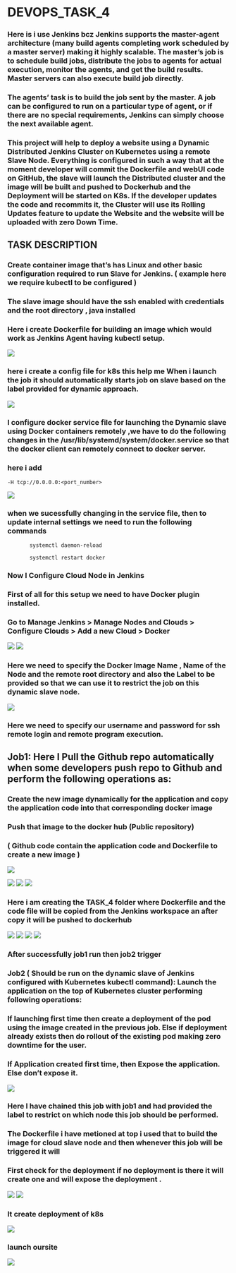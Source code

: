 # DEVOPS_TASK_4
### Here is i use Jenkins bcz Jenkins supports the master-agent architecture (many build agents completing work scheduled by a master server) making it highly scalable. The master’s job is to schedule build jobs, distribute the jobs to agents for actual execution, monitor the agents, and get the build results. Master servers can also execute build job directly.

### The agents’ task is to build the job sent by the master. A job can be configured to run on a particular type of agent, or if there are no special requirements, Jenkins can simply choose the next available agent.

### This project will help to deploy a website using a Dynamic Distributed Jenkins Cluster on Kubernetes using a remote Slave Node. Everything is configured in such a way that at the moment developer will commit the Dockerfile and webUI code on GitHub, the slave will launch the Distributed cluster and the image will be built and pushed to Dockerhub and the Deployment will be started on K8s. If the developer updates the code and recommits it, the Cluster will use its Rolling Updates feature to update the Website and the website will be uploaded with zero Down Time.

## TASK DESCRIPTION

### Create container image that’s has Linux and other basic configuration required to run Slave for Jenkins. ( example here we require kubectl to be configured ) 


### The slave image should have the ssh enabled with credentials and the root directory , java installed

### Here i create Dockerfile for building an image which would work as Jenkins Agent having kubectl setup.
![](images/dockerfile.jpg)
### here i create a config file for k8s this help me  When i launch the job it should automatically starts job on slave based on the label provided for dynamic approach.
![](images/config.jpg)


### I configure docker service file for launching the Dynamic slave using Docker containers remotely ,we have to do the following changes in the /usr/lib/systemd/system/docker.service so that the docker client can remotely connect to docker server.
### here i add 
```
-H tcp://0.0.0.0:<port_number>
```

![](images/docker-service.jpg)

### when we sucessfully changing in the service file, then  to update internal settings we need to run the following commands
```
       systemctl daemon-reload

       systemctl restart docker 
```
### Now I Configure Cloud Node  in Jenkins
### First of all for this setup we need to have Docker plugin installed. 

### Go to Manage Jenkins > Manage Nodes and Clouds > Configure Clouds > Add a new Cloud > Docker

![](images/cloud-config.jpg)
![](images/cloud-config1.jpg)


### Here we need to specify the Docker Image Name , Name of the Node and the remote root directory and also the Label to be provided so that we can use it to restrict the job on this dynamic slave node.



![](images/cloud-config2.jpg)

### Here we need to specify our username and password for ssh remote login and remote program execution.

## Job1: Here I Pull the Github repo automatically when some developers push repo to Github and perform the following operations as:

### Create the new image dynamically for the application and copy the application code into that corresponding docker image

### Push that image to the docker hub (Public repository) 
### ( Github code contain the application code and Dockerfile to create a new image )
![](images/dockerfile-httpd.jpg)

![](images/Task1.jpg)
![](images/Task2.jpg)
![](images/Task3.jpg)
### Here i am creating the TASK_4 folder where Dockerfile and the code file will be copied from the Jenkins workspace an after copy it will be pushed to dockerhub 

![](images/Task5.jpg)
![](images/Task6.jpg)
![](images/Task7.jpg)
![](images/Task8.jpg)
### After successfully job1 run then job2 trigger
### Job2 ( Should be run on the dynamic slave of Jenkins configured with Kubernetes kubectl command): Launch the application on the top of Kubernetes cluster performing following operations:

### If launching first time then create a deployment of the pod using the image created in the previous job. Else if deployment already exists then do rollout of the existing pod making zero downtime for the user.

###  If Application created first time, then Expose the application. Else don’t expose it.

![](images/Task4.jpg)

### Here I have chained this job with job1 and had provided the label to restrict on which node this job should be performed.

### The Dockerfile i have metioned at top i used that to build the image for cloud slave node and then whenever this job will be triggered it will

### First check for the deployment if no deployment is there it will create one  and will expose the deployment .
![](images/task10.jpg)
![](images/task11.jpg)
### It create deployment of k8s 
![](images/deploy.jpg)
### launch oursite
![](images/website.jpg)

